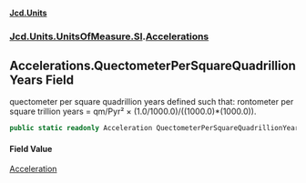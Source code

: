 #### [Jcd.Units](index.md 'index')
### [Jcd.Units.UnitsOfMeasure.SI](Jcd.Units.UnitsOfMeasure.SI.md 'Jcd.Units.UnitsOfMeasure.SI').[Accelerations](Accelerations.md 'Jcd.Units.UnitsOfMeasure.SI.Accelerations')

## Accelerations.QuectometerPerSquareQuadrillionYears Field

quectometer per square quadrillion years defined such that: rontometer per square trillion years = qm/Pyr² × (1.0/1000.0)/((1000.0)*(1000.0)).

```csharp
public static readonly Acceleration QuectometerPerSquareQuadrillionYears;
```

#### Field Value
[Acceleration](Acceleration.md 'Jcd.Units.UnitTypes.Acceleration')